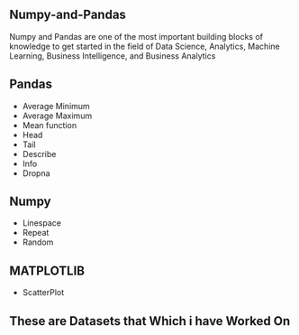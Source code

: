 ## Numpy-and-Pandas

Numpy and Pandas are one of the most important building blocks of knowledge to get started in the field of Data Science, Analytics, Machine Learning, Business Intelligence, and Business Analytics

## Pandas

* Average Minimum
* Average Maximum
* Mean function
* Head
* Tail
* Describe
* Info
* Dropna

## Numpy 

* Linespace
* Repeat
* Random

## MATPLOTLIB

* ScatterPlot

## These are Datasets that Which i have Worked On 


